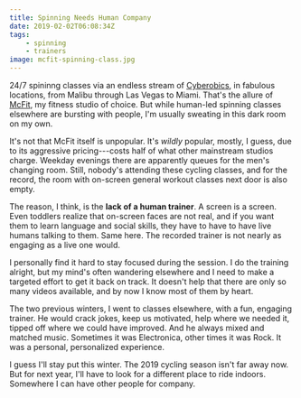 ```yaml
---
title: Spinning Needs Human Company
date: 2019-02-02T06:08:34Z
tags:
    - spinning
    - trainers
image: mcfit-spinning-class.jpg
---
```


24/7 spininng classes via an endless stream of [Cyberobics](https://www.cyberobics.com/en/), in fabulous locations, from Malibu through Las Vegas to Miami. That's the allure of [McFit](https://www.mcfit.com/), my fitness studio of choice. But while human-led spinning classes elsewhere are bursting with people, I'm usually sweating in this dark room on my own.

<!--more-->

It's not that McFit itself is unpopular. It's *wildly* popular, mostly, I guess, due to its aggressive pricing---costs half of what other mainstream studios charge. Weekday evenings there are apparently queues for the men's changing room. Still, nobody's attending these cycling classes, and for the record, the room with on-screen general workout classes next door is also empty.

The reason, I think, is the **lack of a human trainer**. A screen is a screen. Even toddlers realize that on-screen faces are not real, and if you want them to learn language and social skills, they have to have to have live humans talking to them. Same here. The recorded trainer is not nearly as engaging as a live one would.

I personally find it hard to stay focused during the session. I do the training alright, but my mind's often wandering elsewhere and I need to make a targeted effort to get it back on track. It doesn't help that there are only so many videos available, and by now I know most of them by heart.

The two previous winters, I went to classes elsewhere, with a fun, engaging trainer. He would crack jokes, keep us motivated, help where we needed it, tipped off where we could have improved. And he always mixed and matched music. Sometimes it was Electronica, other times it was Rock. It was a personal, personalized experience.

I guess I'll stay put this winter. The 2019 cycling season isn't far away now. But for next year, I'll have to look for a different place to ride indoors. Somewhere I can have other people for company.

